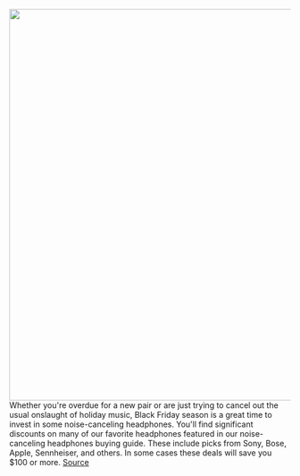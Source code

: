 <img src='https://cdn.vox-cdn.com/thumbor/OMkkA8WD-1dzE5EGd2UhBf97QT4=/0x0:2040x1360/1200x800/filters:focal(857x517:1183x843)/cdn.vox-cdn.com/uploads/chorus_image/image/70177197/cwelch_202109_4775_5619.0.jpg' width='700px' /><br/>
Whether you're overdue for a new pair or are just trying to cancel out the usual onslaught of holiday music, Black Friday season is a great time to invest in some noise-canceling headphones. You'll find significant discounts on many of our favorite headphones featured in our noise-canceling headphones buying guide. These include picks from Sony, Bose, Apple, Sennheiser, and others. In some cases these deals will save you $100 or more.
<a href='https://www.theverge.com/22796131/black-friday-headphones-2021-deals-cyber-monday'> Source <a/>